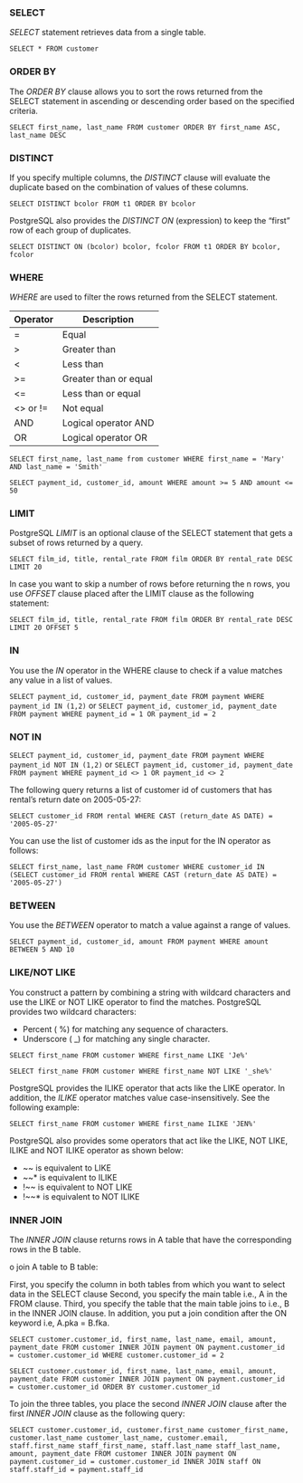 
### SELECT 

_SELECT_ statement retrieves data from a single table.

```SELECT * FROM customer```

### ORDER BY

The _ORDER BY_ clause allows you to sort the rows returned from the SELECT statement in ascending or descending order based on the specified criteria.

```SELECT first_name, last_name FROM customer ORDER BY first_name ASC, last_name DESC```

### DISTINCT

If you specify multiple columns, the _DISTINCT_ clause will evaluate the duplicate based on the combination of values of these columns.

```SELECT DISTINCT bcolor FROM t1 ORDER BY bcolor```

PostgreSQL also provides the _DISTINCT ON_ (expression) to keep the “first” row of each group of duplicates.

```SELECT DISTINCT ON (bcolor) bcolor, fcolor FROM t1 ORDER BY bcolor, fcolor```

### WHERE

_WHERE_ are used to filter the rows returned from the SELECT statement.

Operator | Description
--- | --- 
= |	Equal
> |	Greater than
< |	Less than
>= | Greater than or equal
<= | Less than or equal
<> or != | Not equal
AND | Logical operator AND
OR	| Logical operator OR

```SELECT first_name, last_name from customer WHERE first_name = 'Mary' AND last_name = 'Smith'```

```SELECT payment_id, customer_id, amount WHERE amount >= 5 AND amount <= 50```

### LIMIT

PostgreSQL _LIMIT_ is an optional clause of the SELECT statement that gets a subset of rows returned by a query.

`SELECT film_id, title, rental_rate FROM film ORDER BY rental_rate DESC LIMIT 20 `

In case you want to skip a number of rows before returning the n rows, you use _OFFSET_ clause placed after the LIMIT clause as the following statement:

`SELECT film_id, title, rental_rate FROM film ORDER BY rental_rate DESC LIMIT 20 OFFSET 5`

### IN

You use the _IN_ operator in the WHERE clause to check if a value matches any value in a list of values. 

`SELECT payment_id, customer_id, payment_date FROM payment WHERE payment_id IN (1,2)` or
`SELECT payment_id, customer_id, payment_date FROM payment WHERE payment_id = 1 OR payment_id = 2`

### NOT IN 

`SELECT payment_id, customer_id, payment_date FROM payment WHERE payment_id NOT IN (1,2)` or
`SELECT payment_id, customer_id, payment_date FROM payment WHERE payment_id <> 1 OR payment_id <> 2`

The following query returns a list of customer id of customers that has rental’s return date on 2005-05-27:

`SELECT customer_id FROM rental WHERE CAST (return_date AS DATE) = '2005-05-27'`

You can use the list of customer ids as the input for the IN operator as follows:

`SELECT first_name, last_name FROM customer WHERE customer_id IN (SELECT customer_id FROM rental WHERE CAST (return_date AS DATE) = '2005-05-27')`

### BETWEEN

You use the _BETWEEN_ operator to match a value against a range of values.

`SELECT payment_id, customer_id, amount FROM payment WHERE amount BETWEEN 5 AND 10`

### LIKE/NOT LIKE

You construct a pattern by combining a string with wildcard characters and use the LIKE or NOT LIKE operator to find the matches. PostgreSQL provides two wildcard characters:

- Percent ( %)  for matching any sequence of characters.
- Underscore ( _)  for matching any single character.

`SELECT first_name FROM customer WHERE first_name LIKE 'Je%'`

`SELECT first_name FROM customer WHERE first_name NOT LIKE '_she%'`

PostgreSQL provides the ILIKE operator that acts like the LIKE operator. In addition, the _ILIKE_ operator matches value case-insensitively. See the following example:

`SELECT first_name FROM customer WHERE first_name ILIKE 'JEN%'`

PostgreSQL also provides some operators that act like the LIKE, NOT LIKE, ILIKE and NOT ILIKE operator as shown below:

- ~~ is equivalent to LIKE
- ~~* is equivalent to ILIKE
- !~~ is equivalent to NOT LIKE
- !~~* is equivalent to NOT ILIKE

### INNER JOIN

The _INNER JOIN_ clause returns rows in A table that have the corresponding rows in the B table.

o join A table to B table:

First, you specify the column in both tables from which you want to select data in the SELECT clause
Second, you specify the main table i.e.,  A in the FROM clause.
Third, you specify the table that the main table joins to i.e., B in the INNER JOIN clause. In addition, you put a join condition after the ON keyword i.e, A.pka = B.fka.

`SELECT customer.customer_id, first_name, last_name, email, amount, payment_date FROM customer INNER JOIN payment ON payment.customer_id  = customer.customer_id WHERE customer.customer_id = 2`

`SELECT customer.customer_id, first_name, last_name, email, amount, payment_date FROM customer INNER JOIN payment ON payment.customer_id  = customer.customer_id ORDER BY customer.customer_id`

To join the three tables, you place the second _INNER JOIN_ clause after the first _INNER JOIN_ clause as the following query:

`SELECT customer.customer_id, customer.first_name customer_first_name, customer.last_name customer_last_name, customer.email, staff.first_name staff_first_name, staff.last_name staff_last_name, amount, payment_date FROM customer INNER JOIN payment ON payment.customer_id = customer.customer_id INNER JOIN staff ON staff.staff_id = payment.staff_id`



